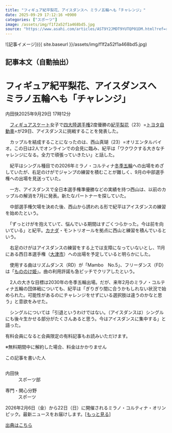 ```yaml
---
title: "フィギュア紀平梨花、アイスダンスへ ミラノ五輪へも「チャレンジ」"
date: 2025-09-29 17:12:16 +0900
categories: ["スポーツ"]
image: /assets/img/f1f2a52f1a468bd5.jpg
source: "https://www.asahi.com/articles/AST9Y2JMDT9YUTQP01DM.html?ref=rss"
---
```


![記事イメージ]({{ site.baseurl }}/assets/img/f1f2a52f1a468bd5.jpg)

## 記事本文（自動抽出）
<div><main role="main" id="main"><p></p><div class="y_Qv3"><h1>フィギュア紀平梨花、アイスダンスへ　ミラノ五輪へも「チャレンジ」</h1><p class="mhPng"><span class="H8KYB">内田快</span><span class="UDj4P"><time datetime="2025-09-29T08:12:16.000Z">2025年9月29日 17時12分</time></span></p></div><p id="gsm_above_SnsUtilityArea"></p><p x-component-name="CommentHeadline" x-component-data='{"commentCount":0,"commentators":[],"mode":"pc"}'></p><div class="nfyQp"><p>　<a href="https://www.asahi.com/sports/winter/figureskate/" title="フィギュアスケート のトピックスを開く" class="eWgMZ">フィギュアスケート</a>女子で<a href="//www.asahi.com/topics/word/%E5%9B%9B%E5%A4%A7%E9%99%B8%E9%81%B8%E6%89%8B%E6%A8%A9.html" title="四大陸選手権 のトピックスを開く" class="eWgMZ">四大陸選手権</a>2度優勝の<a href="//www.asahi.com/topics/word/%E7%B4%80%E5%B9%B3%E6%A2%A8%E8%8A%B1.html" title="紀平梨花 のトピックスを開く" class="eWgMZ">紀平梨花</a>（23）=<a href="//www.asahi.com/topics/word/%E3%83%88%E3%83%A8%E3%82%BF%E8%87%AA%E5%8B%95%E8%BB%8A.html" title="トヨタ自動車 のトピックスを開く" class="eWgMZ">トヨタ自動車</a>=が29日、アイスダンスに挑戦することを発表した。</p><p>　カップルを結成することになったのは、西山真瑚（23）=オリエンタルバイオ。この日は2人でオンラインでの会見に臨み、紀平は「ワクワクする大きなチャレンジになる。全力で頑張っていきたい」と話した。</p><p>　紀平はシングル種目での2026年ミラノ・コルティナ<a href="//www.asahi.com/topics/word/%E5%86%AC%E5%AD%A3%E4%BA%94%E8%BC%AA.html" title="冬季五輪 のトピックスを開く" class="eWgMZ">冬季五輪</a>への出場をめざしていたが、右足のけがでジャンプの練習を積むことが難しく、9月の中部選手権への出場を見送っていた。</p><p>　一方、アイスダンスで全日本選手権準優勝などの実績を持つ西山は、以前のカップルの解消を7月に発表。新たなパートナーを探していた。</p><p>　中部選手権欠場を決めた後、西山から誘われる形で紀平はアイスダンスの練習を始めたという。</p><p>　「ずっとけがを抱えていて、悩んでいる期間はすごくつらかった。今は前を向いている」と紀平。<a href="//www.asahi.com/topics/word/%E3%82%AB%E3%83%8A%E3%83%80.html" title="カナダ のトピックスを開く" class="eWgMZ">カナダ</a>・モントリオールを拠点に西山と練習を積んでいるという。</p><p>　右足のけがはアイスダンスの練習をする上では支障になっていないとし、11月にある西日本選手権（<a href="//www.asahi.com/topics/word/%E5%A4%A7%E6%B4%A5%E5%B8%82.html" title="大津市 のトピックスを開く" class="eWgMZ">大津市</a>）への出場を予定していると明らかにした。</p><p>　使用する曲はリズムダンス（RD）が「Mambo　No.5」、フリーダンス（FD）は「<a href="//www.asahi.com/topics/word/%E3%82%82%E3%81%AE%E3%81%AE%E3%81%91%E5%A7%AB.html" title="もののけ姫 のトピックスを開く" class="eWgMZ">もののけ姫</a>」。曲の利用許諾も急ピッチでクリアしたという。</p><p>　2人の大きな目標は2030年の冬季五輪出場。だが、来年2月のミラノ・コルティナ五輪の団体戦についても、紀平は「ぎりぎり間に合うかもしれない状況で始められた。可能性があるのにチャレンジをせずにいる選択肢は違うのかなと思う」と意欲をみせた。</p><p>　シングルについては「引退というわけではない。（アイスダンスは）シングルにも後々生かせる部分がたくさんあると思う。今はアイスダンスに集中する」と語った。</p><p id="_gtm_LastLine"></p></div><p></p><div class="NbZMW"><div class="PxAm1"><p>有料会員になると会員限定の<span>有料記事もお読みいただけます。</span></p></div><p class="eQShK">※無料期間中に解約した場合、料金はかかりません</p></div><div x-component-name="WriterProfile" x-component-data='{"writerProfile":{"writerProfileList":[{"name":"内田快","code":"bd921619de855d35949d96f38d15ef13401fc0449c402c9227b69f38dc4c2cc8","department":"スポーツ部","role":"","specialtyAndInterest":"スポーツ","isFollowed":false,"introduction":"1992年、岡山市生まれです。オリックス、フィギュアスケート、テニスなどの担当をしています。","iconImageUrl":"https://profile-image.kraken.asahi.com/bd921619de855d35949d96f38d15ef13401fc0449c402c9227b69f38dc4c2cc8","canSendFanLetter":true}],"isWriterFollowAvailableMember":false},"isFreeArea":true}'><div id="writerProfile" class="yT62y"><p class="FPrYd">この記事を書いた人</p><div class="jdPPS"><div class="zRkIz"><a href="/reporter-bio/bd921619de855d35949d96f38d15ef13401fc0449c402c9227b69f38dc4c2cc8?iref=article_reporter_profile" class="CES5K"></a><div class="iKuvI"><figure class="BKNFc"><img src="https://profile-image.kraken.asahi.com/bd921619de855d35949d96f38d15ef13401fc0449c402c9227b69f38dc4c2cc8" alt></figure><dl class="WptL0"><dt>内田快</dt><dd>スポーツ部</dd></dl></div><dl class="PXedm"><dt>専門・関心分野</dt><dd>スポーツ</dd></dl></div></div></div></div><p x-component-name="ArticleCommentList" x-component-data='{"commentCount":0,"commentList":[],"shareUrlBase":"https://www.asahi.com/articles/AST9Y2JMDT9YUTQP01DM.html","articleId":"AST9Y2JMDT9YUTQP01DM","commentIdParam":"","equalCommentIdIndex":-1,"isAuthorized":true,"isFreePlan":false,"isPaidMember":false,"isPresent":false,"isHazard":false,"freeUrlBase":"//www.asahi.com","digitalUrlBase":"//digital.asahi.com"}'></p><div class="GA13d"><div class="eGTLS"><p>2026年2月6日（金）から22日（日）に開催されるミラノ・コルティナ・オリンピック。最新ニュースをお届けします。[<a href="https://www.asahi.com/olympics/?iref=kijishita_link">もっと見る</a>]</p></div></div></main></div>

[出典はこちら](https://www.asahi.com/articles/AST9Y2JMDT9YUTQP01DM.html?ref=rss)
